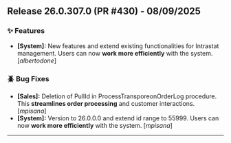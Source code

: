 ## Release 26.0.307.0 (PR #430) - 08/09/2025
### ✨ Features
  * **[System]:** New features and extend existing functionalities for Intrastat management. Users can now **work more efficiently** with the system. [*albertodone*]

### 🪲 Bug Fixes
  * **[Sales]:** Deletion of PullId in ProcessTransporeonOrderLog procedure. This **streamlines order processing** and customer interactions. [*mpisana*]
  * **[System]:** Version to 26.0.0.0 and extend id range to 55999. Users can now **work more efficiently** with the system. [*mpisana*]

---



